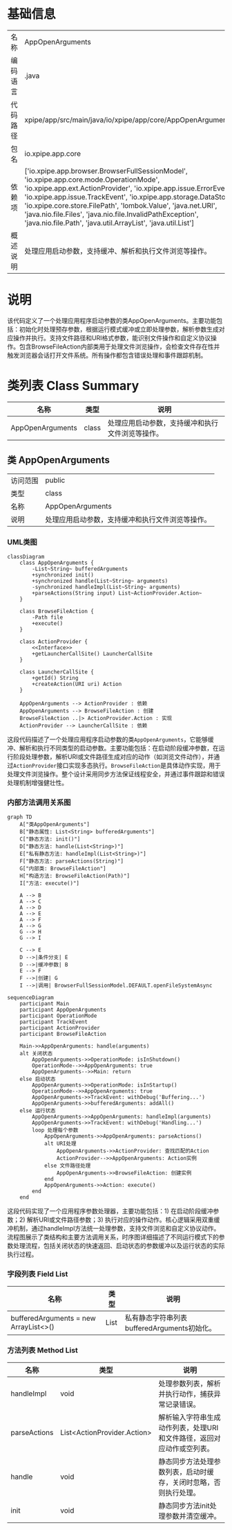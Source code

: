 # 基础信息

|      |      |
|------|------|
| 名称 | AppOpenArguments |
| 编码语言 | .java |
| 代码路径 | xpipe/app/src/main/java/io/xpipe/app/core/AppOpenArguments.java |
| 包名 | io.xpipe.app.core |
| 依赖项 | ['io.xpipe.app.browser.BrowserFullSessionModel', 'io.xpipe.app.core.mode.OperationMode', 'io.xpipe.app.ext.ActionProvider', 'io.xpipe.app.issue.ErrorEvent', 'io.xpipe.app.issue.TrackEvent', 'io.xpipe.app.storage.DataStorage', 'io.xpipe.core.store.FilePath', 'lombok.Value', 'java.net.URI', 'java.nio.file.Files', 'java.nio.file.InvalidPathException', 'java.nio.file.Path', 'java.util.ArrayList', 'java.util.List'] |
| 概述说明 | 处理应用启动参数，支持缓冲、解析和执行文件浏览等操作。 |

# 说明

该代码定义了一个处理应用程序启动参数的类AppOpenArguments。主要功能包括：初始化时处理预存参数，根据运行模式缓冲或立即处理参数，解析参数生成对应操作并执行。支持文件路径和URI格式参数，能识别文件操作和自定义协议操作。包含BrowseFileAction内部类用于处理文件浏览操作，会检查文件存在性并触发浏览器会话打开文件系统。所有操作都包含错误处理和事件跟踪机制。

# 类列表 Class Summary

| 名称   | 类型  | 说明 |
|-------|------|-------------|
| AppOpenArguments | class | 处理应用启动参数，支持缓冲和执行文件浏览等操作。 |



## 类 AppOpenArguments

|      |      |
|------|------|
| 访问范围 | public |
| 类型 | class |
| 名称 | AppOpenArguments |
| 说明 | 处理应用启动参数，支持缓冲和执行文件浏览等操作。 |


### UML类图

```mermaid
classDiagram
    class AppOpenArguments {
        -List~String~ bufferedArguments
        +synchronized init()
        +synchronized handle(List~String~ arguments)
        -synchronized handleImpl(List~String~ arguments)
        +parseActions(String input) List~ActionProvider.Action~
    }

    class BrowseFileAction {
        -Path file
        +execute()
    }

    class ActionProvider {
        <<Interface>>
        +getLauncherCallSite() LauncherCallSite
    }

    class LauncherCallSite {
        +getId() String
        +createAction(URI uri) Action
    }

    AppOpenArguments --> ActionProvider : 依赖
    AppOpenArguments --> BrowseFileAction : 创建
    BrowseFileAction ..|> ActionProvider.Action : 实现
    ActionProvider --> LauncherCallSite : 依赖
```

这段代码描述了一个处理应用程序启动参数的类`AppOpenArguments`，它能够缓冲、解析和执行不同类型的启动参数。主要功能包括：在启动阶段缓冲参数，在运行阶段处理参数，解析URI或文件路径生成对应的动作（如浏览文件动作），并通过`ActionProvider`接口实现多态执行。`BrowseFileAction`是具体动作实现，用于处理文件浏览操作。整个设计采用同步方法保证线程安全，并通过事件跟踪和错误处理机制增强健壮性。


### 内部方法调用关系图

```mermaid
graph TD
    A["类AppOpenArguments"]
    B["静态属性: List<String> bufferedArguments"]
    C["静态方法: init()"]
    D["静态方法: handle(List<String>)"]
    E["私有静态方法: handleImpl(List<String>)"]
    F["静态方法: parseActions(String)"]
    G["内部类: BrowseFileAction"]
    H["构造方法: BrowseFileAction(Path)"]
    I["方法: execute()"]

    A --> B
    A --> C
    A --> D
    A --> E
    A --> F
    A --> G
    G --> H
    G --> I

    C --> E
    D -->|条件分支| E
    D -->|缓冲参数| B
    E --> F
    F -->|创建| G
    I -->|调用| BrowserFullSessionModel.DEFAULT.openFileSystemAsync
```

```mermaid
sequenceDiagram
    participant Main
    participant AppOpenArguments
    participant OperationMode
    participant TrackEvent
    participant ActionProvider
    participant BrowseFileAction

    Main->>AppOpenArguments: handle(arguments)
    alt 关闭状态
        AppOpenArguments->>OperationMode: isInShutdown()
        OperationMode-->>AppOpenArguments: true
        AppOpenArguments-->>Main: return
    else 启动状态
        AppOpenArguments->>OperationMode: isInStartup()
        OperationMode-->>AppOpenArguments: true
        AppOpenArguments->>TrackEvent: withDebug('Buffering...')
        AppOpenArguments->>bufferedArguments: addAll()
    else 运行状态
        AppOpenArguments->>AppOpenArguments: handleImpl(arguments)
        AppOpenArguments->>TrackEvent: withDebug('Handling...')
        loop 处理每个参数
            AppOpenArguments->>AppOpenArguments: parseActions()
            alt URI处理
                AppOpenArguments->>ActionProvider: 查找匹配的Action
                ActionProvider-->>AppOpenArguments: Action实例
            else 文件路径处理
                AppOpenArguments->>BrowseFileAction: 创建实例
            end
            AppOpenArguments->>Action: execute()
        end
    end
```

这段代码实现了一个应用程序参数处理器，主要功能包括：1) 在启动阶段缓冲参数；2) 解析URI或文件路径参数；3) 执行对应的操作动作。核心逻辑采用双重缓冲机制，通过handleImpl方法统一处理参数，支持文件浏览和自定义协议动作。流程图展示了类结构和主要方法调用关系，时序图详细描述了不同运行模式下的参数处理流程，包括关闭状态的快速返回、启动状态的参数缓冲以及运行状态的实际执行过程。

### 字段列表 Field List

| 名称  | 类型  | 说明 |
|-------|-------|------|
| bufferedArguments = new ArrayList<>() | List<String> | 私有静态字符串列表bufferedArguments初始化。 |

### 方法列表 Method List

| 名称  | 类型  | 说明 |
|-------|-------|------|
| handleImpl | void | 处理参数列表，解析并执行动作，捕获异常记录错误。 |
| parseActions | List<ActionProvider.Action> | 解析输入字符串生成动作列表，处理URI和文件路径，返回对应动作或空列表。 |
| handle | void | 静态同步方法处理参数列表，启动时缓存，关闭时忽略，否则执行处理。 |
| init | void | 静态同步方法init处理参数并清空缓冲。 |




